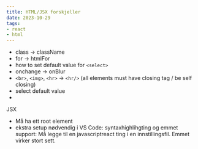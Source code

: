 ```yaml
---
title: HTML/JSX forskjeller
date: 2023-10-29
tags:
- react
- html
---
```


- class -> className
- for -> htmlFor
- how to set default value for `<select>`
- onchange -> onBlur
- `<br>`, `<img>`, `<hr>` -> `<hr/>` (all elements must have closing tag / be self closing)
- select default value
- 


JSX
- Må ha ett root element
- ekstra setup nødvendig i VS Code: syntaxhighlihgting og emmet support: Må legge til en javascriptreact ting i en innstillingsfil. Emmet virker stort sett.

